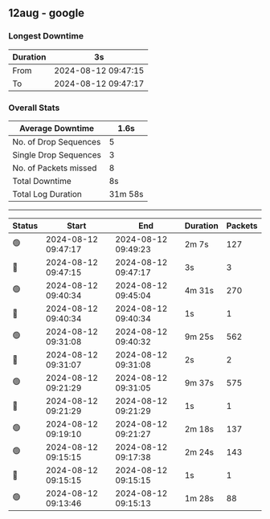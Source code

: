 
## 12aug - google

### Longest Downtime

Duration | 3s
---- | ----
From | 2024-08-12 09:47:15
To | 2024-08-12 09:47:17

### Overall Stats

Average Downtime | 1.6s
---- | ----
No. of Drop Sequences | 5
Single Drop Sequences | 3
No. of Packets missed | 8
Total Downtime | 8s
Total Log Duration | 31m 58s


---------

Status | Start | End | Duration | Packets
---- | ---- | ---- | ---- | ----
🟢 | 2024-08-12 09:47:17 | 2024-08-12 09:49:23 | 2m 7s | 127
🔴 | 2024-08-12 09:47:15 | 2024-08-12 09:47:17 | 3s | 3
🟢 | 2024-08-12 09:40:34 | 2024-08-12 09:45:04 | 4m 31s | 270
🔴 | 2024-08-12 09:40:34 | 2024-08-12 09:40:34 | 1s | 1
🟢 | 2024-08-12 09:31:08 | 2024-08-12 09:40:32 | 9m 25s | 562
🔴 | 2024-08-12 09:31:07 | 2024-08-12 09:31:08 | 2s | 2
🟢 | 2024-08-12 09:21:29 | 2024-08-12 09:31:05 | 9m 37s | 575
🔴 | 2024-08-12 09:21:29 | 2024-08-12 09:21:29 | 1s | 1
🟢 | 2024-08-12 09:19:10 | 2024-08-12 09:21:27 | 2m 18s | 137
🟢 | 2024-08-12 09:15:15 | 2024-08-12 09:17:38 | 2m 24s | 143
🔴 | 2024-08-12 09:15:15 | 2024-08-12 09:15:15 | 1s | 1
🟢 | 2024-08-12 09:13:46 | 2024-08-12 09:15:13 | 1m 28s | 88